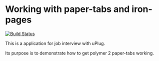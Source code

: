 # Working with paper-tabs and iron-pages

[![Build Status](https://travis-ci.org/PolymerElements/polymer-starter-kit.svg?branch=master)](https://travis-ci.org/PolymerElements/polymer-starter-kit)

This is a application for job interview with uPlug.

Its purpose is to demonstrate how to get polymer 2 paper-tabs working.

